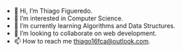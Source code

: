- 👋 Hi, I’m Thiago Figueredo.
- 👀 I’m interested in Computer Science.
- 🌱 I’m currently learning Algorithms and Data Structures.
- 💞️ I’m looking to collaborate on web development.
- 📫 How to reach me thiago16fca@outlook.com.

